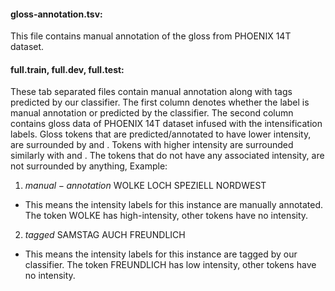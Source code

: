 #### gloss-annotation.tsv:
This file contains manual annotation of the gloss from PHOENIX 14T dataset.

#### full.train, full.dev, full.test:
These tab separated files contain manual annotation along with tags predicted by our classifier.
The first column denotes whether the label is manual annotation or predicted by the classifier.
The second column contains gloss data of PHOENIX 14T dataset infused with the intensification labels. Gloss tokens that are predicted/annotated to have lower intensity, are surrounded by <LOW-INT> and </LOW-INT>. Tokens with higher intensity are surrounded similarly with <HIGH-INT> and </HIGH-INT>. The tokens that do not have any associated intensity, are not surrounded by anything,
Example:
1. $manual-annotation$	<HIGH-INT> WOLKE </HIGH-INT> LOCH SPEZIELL NORDWEST
- This means the intensity labels for this instance are manually annotated. The token WOLKE has high-intensity, other tokens have no intensity.
2. $tagged$	SAMSTAG AUCH <LOW-INT> FREUNDLICH </LOW-INT>
- This means the intensity labels for this instance are tagged by our classifier. The token FREUNDLICH has low intensity, other tokens have no intensity.
